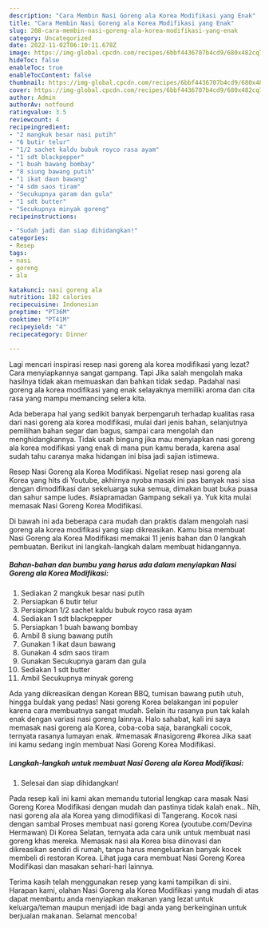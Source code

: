 ```yaml
---
description: "Cara Membin Nasi Goreng ala Korea Modifikasi yang Enak"
title: "Cara Membin Nasi Goreng ala Korea Modifikasi yang Enak"
slug: 208-cara-membin-nasi-goreng-ala-korea-modifikasi-yang-enak
category: Uncategorized
date: 2022-11-02T06:10:11.678Z
image: https://img-global.cpcdn.com/recipes/6bbf4436707b4cd9/680x482cq70/nasi-goreng-ala-korea-modifikasi-foto-resep-utama.jpg
hideToc: false
enableToc: true
enableTocContent: false
thumbnail: https://img-global.cpcdn.com/recipes/6bbf4436707b4cd9/680x482cq70/nasi-goreng-ala-korea-modifikasi-foto-resep-utama.jpg
cover: https://img-global.cpcdn.com/recipes/6bbf4436707b4cd9/680x482cq70/nasi-goreng-ala-korea-modifikasi-foto-resep-utama.jpg
author: Admin
authorAv: notfound
ratingvalue: 3.5
reviewcount: 4
recipeingredient:
- "2 mangkuk besar nasi putih"
- "6 butir telur"
- "1/2 sachet kaldu bubuk royco rasa ayam"
- "1 sdt blackpepper"
- "1 buah bawang bombay"
- "8 siung bawang putih"
- "1 ikat daun bawang"
- "4 sdm saos tiram"
- "Secukupnya garam dan gula"
- "1 sdt butter"
- "Secukupnya minyak goreng"
recipeinstructions:

- "Sudah jadi dan siap dihidangkan!"
categories:
- Resep
tags:
- nasi
- goreng
- ala

katakunci: nasi goreng ala 
nutrition: 182 calories
recipecuisine: Indonesian
preptime: "PT36M"
cooktime: "PT41M"
recipeyield: "4"
recipecategory: Dinner

---
```



Lagi mencari inspirasi resep nasi goreng ala korea modifikasi yang lezat? Cara menyiapkannya sangat gampang. Tapi Jika salah mengolah maka hasilnya tidak akan memuaskan dan bahkan tidak sedap. Padahal nasi goreng ala korea modifikasi yang enak selayaknya memiliki aroma dan cita rasa yang mampu memancing selera kita.


Ada beberapa hal yang sedikit banyak berpengaruh terhadap kualitas rasa dari nasi goreng ala korea modifikasi, mulai dari jenis bahan, selanjutnya pemilihan bahan segar dan bagus, sampai cara mengolah dan menghidangkannya. Tidak usah bingung jika mau menyiapkan nasi goreng ala korea modifikasi yang enak di mana pun kamu berada, karena asal sudah tahu caranya maka hidangan ini bisa jadi sajian istimewa.

Resep Nasi Goreng ala Korea Modifikasi. Ngeliat resep nasi goreng ala Korea yang hits di Youtube, akhirnya nyoba masak ini pas banyak nasi sisa dengan dimodifikasi dan sekeluarga suka semua, dimakan buat buka puasa dan sahur sampe ludes. #siapramadan Gampang sekali ya. Yuk kita mulai memasak Nasi Goreng Korea Modifikasi.


Di bawah ini ada beberapa cara mudah dan praktis dalam mengolah nasi goreng ala korea modifikasi yang siap dikreasikan. Kamu bisa membuat Nasi Goreng ala Korea Modifikasi memakai 11 jenis bahan dan 0 langkah pembuatan. Berikut ini langkah-langkah dalam membuat hidangannya.

<!--inarticleads1-->

##### Bahan-bahan dan bumbu yang harus ada dalam menyiapkan Nasi Goreng ala Korea Modifikasi:

1. Sediakan 2 mangkuk besar nasi putih
1. Persiapkan 6 butir telur
1. Persiapkan 1/2 sachet kaldu bubuk royco rasa ayam
1. Sediakan 1 sdt blackpepper
1. Persiapkan 1 buah bawang bombay
1. Ambil 8 siung bawang putih
1. Gunakan 1 ikat daun bawang
1. Gunakan 4 sdm saos tiram
1. Gunakan Secukupnya garam dan gula
1. Sediakan 1 sdt butter
1. Ambil Secukupnya minyak goreng


Ada yang dikreasikan dengan Korean BBQ, tumisan bawang putih utuh, hingga buldak yang pedas! Nasi goreng Korea belakangan ini populer karena cara membuatnya sangat mudah. Selain itu rasanya pun tak kalah enak dengan variasi nasi goreng lainnya. Halo sahabat, kali ini saya memasak nasi goreng ala Korea, coba-coba saja, barangkali cocok, ternyata rasanya lumayan enak. #memasak #nasigoreng #korea Jika saat ini kamu sedang ingin membuat Nasi Goreng Korea Modifikasi. 

<!--inarticleads2-->

##### Langkah-langkah untuk membuat Nasi Goreng ala Korea Modifikasi:


1. Selesai dan siap dihidangkan!

Pada resep kali ini kami akan memandu tutorial lengkap cara masak Nasi Goreng Korea Modifikasi dengan mudah dan pastinya tidak kalah enak.. Nih, nasi goreng ala ala Korea yang dimodifikasi di Tangerang. Kocok nasi dengan sambal Proses membuat nasi goreng Korea (youtube.com/Devina Hermawan) Di Korea Selatan, ternyata ada cara unik untuk membuat nasi goreng khas mereka. Memasak nasi ala Korea bisa diinovasi dan dikreasikan sendiri di rumah, tanpa harus mengeluarkan banyak kocek membeli di restoran Korea. Lihat juga cara membuat Nasi Goreng Korea Modifikasi dan masakan sehari-hari lainnya. 

Terima kasih telah menggunakan resep yang kami tampilkan di sini. Harapan kami, olahan Nasi Goreng ala Korea Modifikasi yang mudah di atas dapat membantu anda menyiapkan makanan yang lezat untuk keluarga/teman maupun menjadi ide bagi anda yang berkeinginan untuk berjualan makanan. Selamat mencoba!
